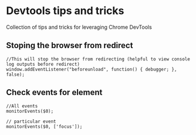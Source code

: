 # Devtools tips and tricks

Collection of tips and tricks for leveraging Chrome DevTools

## Stoping the browser from redirect

```
//This will stop the browser from redirecting (helpful to view console log outputs before redirect)
window.addEventListener("beforeunload", function() { debugger; }, false);
```

## Check events for element

```
//All events
monitorEvents($0);

// particular event
monitorEvents($0, ['focus']);
```
